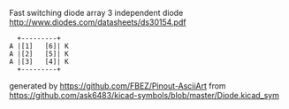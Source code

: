 Fast switching diode array 3 independent
diode
http://www.diodes.com/datasheets/ds30154.pdf


	  +---------+
	A |[1]   [6]| K
	A |[2]   [5]| K
	A |[3]   [4]| K
	  +---------+


generated by https://github.com/FBEZ/Pinout-AsciiArt from https://github.com/ask6483/kicad-symbols/blob/master/Diode.kicad_sym